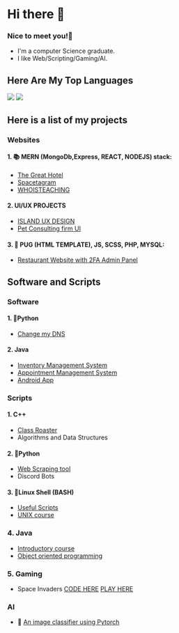 # Hi there 👋 
###  Nice to meet you!🤝
* I'm a computer Science graduate.
* I like Web/Scripting/Gaming/AI. 

##  Here Are My Top Languages
![](http://github-profile-summary-cards.vercel.app/api/cards/repos-per-language?username=ohzecodes&theme=default)
![](http://github-profile-summary-cards.vercel.app/api/cards/most-commit-language?username=ohzecodes&theme=default)






## Here is a list of my projects 
### Websites 
#### 1.  📚 MERN (MongoDb,Express, REACT, NODEJS) stack: 
  - [The Great Hotel](https://github.com/ohzecodes/theGreatHotelApp)
  - [Spacetagram](https://github.com/ohzecodes/SPACESTAGRAM)
  - [WHOISTEACHING](https://github.com/ohzecodes/whoisteaching) 

#### 2. UI/UX PROJECTS
  - [ISLAND UX DESIGN](https://github.com/ohzecodes/IslandWebsiteUXDesign)
  - [Pet Consulting firm UI](https://github.com/ohzecodes/PetConsultingUIDesign)

#### 3.  🔭  PUG (HTML TEMPLATE), JS, SCSS, PHP, MYSQL:  
  - [Restaurant Website with 2FA Admin Panel](https://github.com/ohzecodes/MockRestaurant)

## Software and Scripts
### Software

#### 1. 🐍Python
  -  [Change my DNS](https://github.com/ohzecodes/changemyDns)

#### 2. Java 
  - [Inventory Management System](https://github.com/ohzecodes/Inventory-Management-Java-FX)
  - [Appointment Management System]()
  - [Android App]()


### Scripts

#### 1. C++
   - [Class Roaster](https://github.com/ohzecodes/cpp-class-Roaster)
   - Algorithms and Data Structures
   
#### 2. 🐍Python
   - [Web Scraping tool](https://github.com/ohzecodes/webscrapingpy) 
   - Discord Bots
    
#### 3. 🐧Linux Shell (BASH)
   - [Useful Scripts](https://github.com/ohzecodes/useful-Scripts)
   - [UNIX course](https://github.com/ohzecodes/1280-unix)

### 4.  Java  
   - [Introductory course](https://github.com/ohzecodes/1150-java)
   - [Object oriented programming](https://github.com/ohzecodes/1181)
    
### 5. Gaming
   - Space Invaders [CODE HERE](https://github.com/ohzecodes/spaceinvaders)
                  [PLAY HERE](https://ohzecodes.github.io/spaceinvaders/)

###  AI
   - 🧐 [An image classifier using Pytorch](https://github.com/ohzecodes/pythonnotebook)





<!--
**ohzecodes/ohzecodes** is a ✨ _special_ ✨ repository because its `README.md` (this file) appears on your GitHub profile.

Here are some ideas to get you started:

- 🔭 I’m currently working on ...
- 🌱 I’m currently learning ...
- 👯 I’m looking to collaborate on ...
- 🤔 I’m looking for help with ...
- 💬 Ask me about ...
- 📫 How to reach me: ...
- 😄 Pronouns: ...
- ⚡ Fun fact: ...
-->
